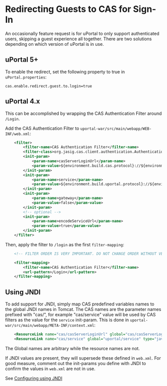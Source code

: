 # Redirecting Guests to CAS for Sign-In

An occasionally feature request is for uPortal to only support authenticated users,
skipping a guest experience all together. There are two solutions depending on which version of uPortal is in use.

## uPortal 5+

To enable the redirect, set the following property to true in `uPortal.properties`:

```properties
cas.enable.redirect.guest.to.login=true
```

## uPortal 4.x

This can be accomplished by wrapping the CAS Authentication Filter around `/Login`.

Add the CAS Authentication Filter to `uportal-war/src/main/webapp/WEB-INF/web.xml`:

```xml
    <filter>
        <filter-name>CAS Authentication Filter</filter-name>
        <filter-class>org.jasig.cas.client.authentication.AuthenticationFilter</filter-class>
        <init-param>
            <param-name>casServerLoginUrl</param-name>
            <param-value>${environment.build.cas.protocol}://${environment.build.cas.server}${environment.build.cas.context}/login</param-value>
        </init-param>
        <init-param>
            <param-name>service</param-name>
            <param-value>${environment.build.uportal.protocol}://${environment.build.uportal.server}${environment.build.uportal.context}/Login</param-value>
        </init-param>
        <init-param>
            <param-name>gateway</param-name>
            <param-value>false</param-value>
        </init-param>
        <!-- optional -->
        <init-param>
            <param-name>encodeServiceUrl</param-name>
            <param-value>true</param-value>
        </init-param>
    </filter>
```


Then, apply the filter to `/login` as the first `filter-mapping`:

```xml
    <!-- FILTER ORDER IS VERY IMPORTANT. DO NOT CHANGE ORDER WITHOUT VERY GOOD REASON -->

    <filter-mapping>
        <filter-name>CAS Authentication Filter</filter-name>
        <url-pattern>/Login</url-pattern>
    </filter-mapping>
```

## Using JNDI

To add support for JNDI, simply map CAS predefined variables names to the global JNDI names
in Tomcat. The CAS names are the parameter names prefixed with "cas/", for example "cas/service" value
will be used by CAS filters as the value for the `service` init-param.
This is done in `uportal-war/src/main/webapp/META-INF/context.xml`:

```xml
    <ResourceLink name="cas/casServerLoginUrl" global="cas/casServerLoginUrl" type="java.lang.String" />
    <ResourceLink name="cas/service" global="uportal/service" type="java.lang.String" />
```

The Global names are arbitrary while the resource names are not.

If JNDI values are present, they will supersede these defined in `web.xml`.
For good measure, comment out the init-params you define with JNDI to confirm the 
values in `web.xml` are not in use.

See [Configuring using JNDI](configure-using-jndi.md)

